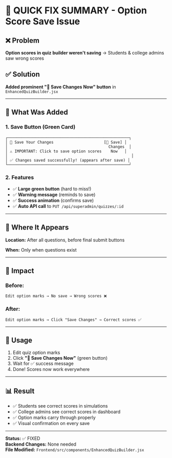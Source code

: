 # 🎯 QUICK FIX SUMMARY - Option Score Save Issue

## ❌ Problem
**Option scores in quiz builder weren't saving** → Students & college admins saw wrong scores

## ✅ Solution
**Added prominent "💾 Save Changes Now" button** in `EnhancedQuizBuilder.jsx`

---

## 🔧 What Was Added

### 1. Save Button (Green Card)
```
┌─────────────────────────────────────────────────────┐
│ 💾 Save Your Changes                      [💾 Save] │
│                                            Changes  │
│ ⚠️ IMPORTANT: Click to save option scores    Now   │
│                                                      │
│ ✅ Changes saved successfully! (appears after save) │
└─────────────────────────────────────────────────────┘
```

### 2. Features
- ✅ **Large green button** (hard to miss!)
- ✅ **Warning message** (reminds to save)
- ✅ **Success animation** (confirms save)
- ✅ **Auto API call** to `PUT /api/superadmin/quizzes/:id`

---

## 📍 Where It Appears
**Location:** After all questions, before final submit buttons

**When:** Only when questions exist

---

## 🎯 Impact

### Before:
```
Edit option marks → No save → Wrong scores ❌
```

### After:
```
Edit option marks → Click "Save Changes" → Correct scores ✅
```

---

## 🚀 Usage
1. Edit quiz option marks
2. Click **"💾 Save Changes Now"** (green button)
3. Wait for ✅ success message
4. Done! Scores now work everywhere

---

## 📊 Result
- ✅ Students see correct scores in simulations
- ✅ College admins see correct scores in dashboard
- ✅ Option marks carry through properly
- ✅ Visual confirmation on every save

---

**Status:** ✅ FIXED  
**Backend Changes:** None needed  
**File Modified:** `Frontend/src/components/EnhancedQuizBuilder.jsx`
